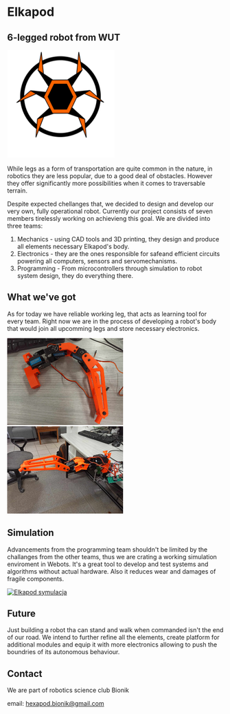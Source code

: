 # Elkapod 

## 6-legged robot from WUT

<img src="https://github.com/HexapodBionik/.github/blob/main/profile/elkapod_plaski.svg" alt="Elkapod logo" width="250" height="250">

While legs as a form of transportation are quite common in the nature, in robotics they are less popular, due to a good deal of obstacles. However they offer significantly more possibilities when it comes to traversable terrain.

Despite expected chellanges that, we decided to design and develop our very own, fully operational robot. Currently our project consists of seven members tirelessly working on achievieng this goal. We are divided into three teams:

1. Mechanics - using CAD tools and 3D printing, they design and produce all elements necessary Elkapod's body.
2. Electronics - they are the ones responsible for safeand efficient circuits powering all computers, sensors and servomechanisms.
3. Programming - From microcontrollers through simulation to robot system design, they do everything there.

## What we've got
As for today we have reliable working leg, that acts as learning tool for every team. Right now we are in the process of developing a robot's body that would join all upcomming legs and store necessary electronics. 

<img src="https://github.com/HexapodBionik/.github/blob/main/profile/leg1.jpg" width="270">
<img src="https://github.com/HexapodBionik/.github/blob/main/profile/leg2.jpg" width="270">


## Simulation
Advancements from the programming team shouldn't be limited by the challanges from the other teams, thus we are crating a working simulation enviroment in Webots. It's a great tool to develop and test systems and algorithms without actual hardware. Also it reduces wear and damages of fragile components.

[![Elkapod symulacja](https://img.youtube.com/vi/K6WzZcQ2Yb8/0.jpg)](https://www.youtube.com/watch?v=K6WzZcQ2Yb8)

## Future
Just building a robot tha can stand and walk when commanded isn't the end of our road. We intend to further refine all the elements, create platform for additional modules and equip it with more electronics allowing to push the boundries of its autonomous behaviour.

## Contact
We are part of robotics science club Bionik

email: hexapod.bionik@gmail.com
